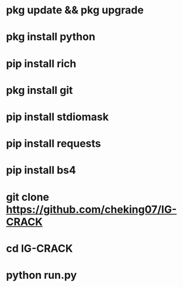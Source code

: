 # pkg update && pkg upgrade
# pkg install python
# pip install rich
# pkg install git
# pip install stdiomask
# pip install requests
# pip install bs4
# git clone https://github.com/cheking07/IG-CRACK
# cd IG-CRACK
# python run.py
